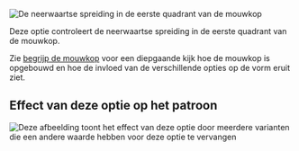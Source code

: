 ![De neerwaartse spreiding in de eerste quadrant van de mouwkop](./sleevecapq1downwardspread.svg)

Deze optie controleert de neerwaartse spreiding in de eerste quadrant van de mouwkop.

<Tip>

Zie [begrijp de mouwkop](/docs/patterns/brian/options#understanding-the-sleevecap) voor een diepgaande
kijk hoe de mouwkop is opgebouwd en hoe de invloed van de verschillende opties op de vorm eruit ziet.

</Tip>

## Effect van deze optie op het patroon

![Deze afbeelding toont het effect van deze optie door meerdere varianten die een andere waarde hebben voor deze optie te vervangen](yuri_sleevecapq1spread1_sample.svg "Effect van deze optie op het patroon")
